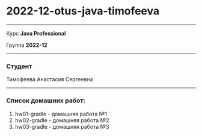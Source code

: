 # 2022-12-otus-java-timofeeva

---

Курс **Java Professional**

Группа **2022-12**

---
### Студент
Тимофеева Анастасия Сергеевна

---
### Список домашних работ:

1. hw01-gradle - домашняя работа №1
2. hw02-gradle - домашняя работа №2
3. hw03-gradle - домашняя работа №3